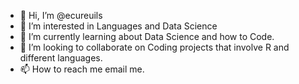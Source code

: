 - 👋 Hi, I’m @ecureuils
- 👀 I’m interested in Languages and Data Science
- 🌱 I’m currently learning about Data Science and how to Code.
- 💞️ I’m looking to collaborate on Coding projects that involve R and different languages.
- 📫 How to reach me email me. 

<!---
ecureuils/ecureuils is a ✨ special ✨ repository because its `README.md` (this file) appears on your GitHub profile.
You can click the Preview link to take a look at your changes.
--->
